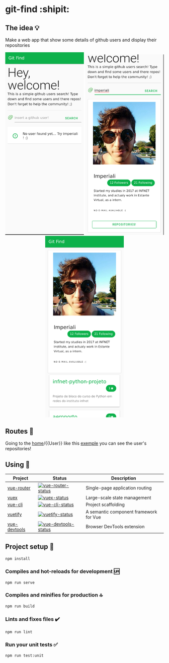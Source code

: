 # git-find :shipit:

## The idea :bulb:

Make a web app that show some details of github users and display their repositories

<p align="center">
    <img src="src/assets/home_print.png" width="250">
    <img src="src/assets/user_card_display.png" width="250">
    <img src="src/assets/user_repos1.png" width="250">
</p>

## Routes :vertical_traffic_light:

Going to the [home](www.git-find.firebaseapp.com)/{{User}} like this [exemple](www.git-find.firebaseapp.com/imperiali) you can see the user's repositories!

## Using :flashlight:

| Project | Status | Description |
|---------|--------|-------------|
| [vue-router]          | [![vue-router-status]][vue-router-package] | Single-page application routing |
| [vuex]                | [![vuex-status]][vuex-package] | Large-scale state management |
| [vue-cli]             | [![vue-cli-status]][vue-cli-package] | Project scaffolding |
| [vuetify]             | [![vuetify-status]][vuetify-package] | A semantic component framework for Vue |
| [vue-devtools]        | [![vue-devtools-status]][vue-devtools-package] | Browser DevTools extension |

[vue-router]: https://github.com/vuejs/vue-router
[vuetify]: https://github.com/vuetifyjs/vuetify
[vuex]: https://github.com/vuejs/vuex
[vue-cli]: https://github.com/vuejs/vue-cli
[vue-devtools]:  https://github.com/vuejs/vue-devtools

[vue-router-status]: https://img.shields.io/npm/v/vue-router.svg
[vuex-status]: https://img.shields.io/npm/v/vuex.svg
[vuetify-status]: https://img.shields.io/npm/v/vuetify.svg
[vue-cli-status]: https://img.shields.io/npm/v/@vue/cli.svg
[vue-devtools-status]: https://img.shields.io/chrome-web-store/v/nhdogjmejiglipccpnnnanhbledajbpd.svg

[vue-router-package]: https://npmjs.com/package/vue-router
[vuex-package]: https://npmjs.com/package/vuex
[vuetify-package]: https://npmjs.com/package/vuetify
[vue-cli-package]: https://npmjs.com/package/@vue/cli
[vue-devtools-package]: https://chrome.google.com/webstore/detail/vuejs-devtools/nhdogjmejiglipccpnnnanhbledajbpd


## 

## Project setup :hammer:
```
npm install
```

### Compiles and hot-reloads for development :up:
```
npm run serve
```

### Compiles and minifies for production :top:
```
npm run build
```

### Lints and fixes files :heavy_check_mark:
```
npm run lint
```

### Run your unit tests :white_check_mark:
```
npm run test:unit
```
